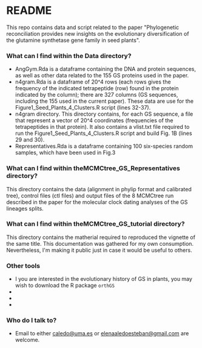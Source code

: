 # README #

This repo contains data and script related to the paper "Phylogenetic reconciliation provides new insights on the evolutionary diversification of the glutamine synthetase gene family in seed plants".

### What can I find within the Data directory? ###

* AngGym.Rda is a dataframe containing the DNA and protein sequences, as well as other data related to the 155 GS proteins used in the paper.
* n4gram.Rda is a dataframe of 20^4 rows (each rows gives the frequency of the indicated tetrapeptide (row) found in the protein indicated by the column); there are 327 columns (GS sequences, including the 155 used in the current paper). These data are use for the Figure1_Seed_Plants_4_Clusters.R script (lines 32-37).
* n4gram directory. This directory contains, for each GS sequence, a file that represent a vector of 20^4 coordinates (frequencies of the tetrapeptides in that protein). It also contains a vlist.txt file required to run the Figure1_Seed_Plants_4_Clusters.R script and build Fig. 1B (lines 29 and 30).
* Representatives.Rda is a dataframe containing 100 six-species random samples, which have been used in Fig.3

### What can I find within theMCMCtree_GS_Representatives directory? ###

This directory contains the data (alignment in phylip format and calibrated tree), control files (ctl files) and output files of the 8 MCMCtree run described in the paper for the molecular clock dating analyses of the GS lineages splits.

### What can I find within theMCMCtree_GS_tutorial directory? ###

This directory contains the matherial required to reproduced the vignette of the same title. This documentation was gathered for my own consumption. Nevertheless, I'm making it public just in case it would be useful to others.

### Other tools ###

* I you are interested in the evolutionary history of GS in plants, you may wish to download the R package `orthGS`
* 
* 
* 

### Who do I talk to? ###

* Email to either caledo@uma.es or elenaaledoesteban@gmail.com are welcome.
